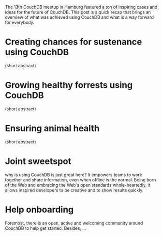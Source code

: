 The 13th CouchDB meetup in Hamburg featured a ton of inspiring cases and ideas for the future of CouchDB. This post is a quick recap that brings an overview of what was achieved using CouchDB and what is a way forward for everybody.

# Creating chances for sustenance using CouchDB
(short abstract)

# Growing healthy forrests using CouchDB
(short abstract) 

# Ensuring animal health
(short abstract)

# Joint sweetspot 
why is using CouchDB is just great here? It empowers teams to work together and share information, even when offline is the normal. Being born of the Web and embracing the Web's open standards whole-heartedly, it allows inspired developers to be creative and to show results quickly.

# Help onboarding
Foremost, there is an open, active and welcoming community around CouchDB to help get started. Besides, ...
